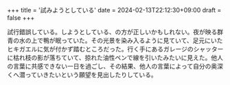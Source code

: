 +++
title = '試みようとしている'
date = 2024-02-13T22:12:30+09:00
draft = false
+++

試行錯誤している。しようとしている、の方が正しいかもしれない。夜が映る群青の水の上で鴨が眠っていた。その光景を染み入るように見ていて、足元にいたヒキガエルに気が付かず踏むところだった。行く手にあるガレージのシャッターに枯れ枝の影が落ちていて、掠れた油性ペンで線を引いたみたいに見えた。他人の言葉に共感できない一日を過ごし、その結果、他人の言葉によって自分の奥深くへ潜っていきたいという願望を見出したりしている。
